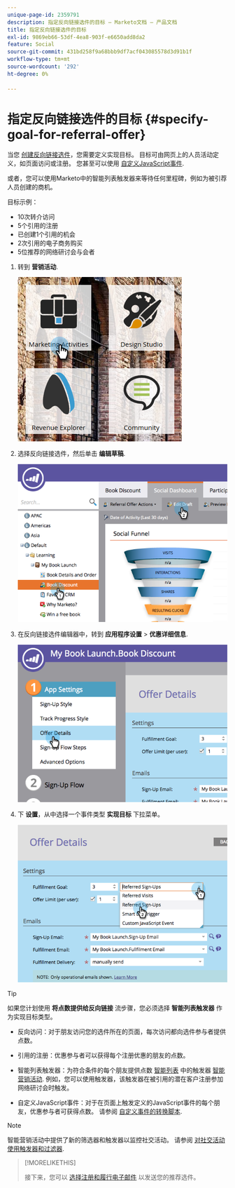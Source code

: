 ```yaml
---
unique-page-id: 2359791
description: 指定反向链接选件的目标 — Marketo文档 — 产品文档
title: 指定反向链接选件的目标
exl-id: 9869eb66-53df-4ea8-903f-e6650add8da2
feature: Social
source-git-commit: 431bd258f9a68bbb9df7acf043085578d3d91b1f
workflow-type: tm+mt
source-wordcount: '292'
ht-degree: 0%

---
```


# 指定反向链接选件的目标 {#specify-goal-for-referral-offer}

当您 [创建反向链接选件](/help/marketo/product-docs/demand-generation/social/referral-offers/create-a-referral-offer.md)，您需要定义实现目标。 目标可由网页上的人员活动定义，如页面访问或注册。 您甚至可以使用 [自定义JavaScript事件](/help/marketo/product-docs/demand-generation/social/social-functions/conversion-script-for-custom-events.md).

或者，您可以使用Marketo中的智能列表触发器来等待任何里程碑，例如为被引荐人员创建的商机。

目标示例：

* 10次转介访问
* 5个引用的注册
* 已创建1个引用的机会
* 2次引用的电子商务购买
* 5位推荐的网络研讨会与会者

1. 转到 **营销活动**.

   ![](assets/ma.png)

1. 选择反向链接选件，然后单击 **编辑草稿**.

   ![](assets/image2014-9-19-15-3a6-3a35.png)

1. 在反向链接选件编辑器中，转到 **应用程序设置** > **优惠详细信息**.

   ![](assets/image2014-9-19-15-3a6-3a44.png)

1. 下 **设置**，从中选择一个事件类型 **实现目标** 下拉菜单。

   ![](assets/image2014-9-19-15-3a6-3a56.png)

>[!TIP]
>
>如果您计划使用 **将点数提供给反向链接** 流步骤，您必须选择 **智能列表触发器** 作为实现目标类型。

* 反向访问：对于朋友访问您的选件所在的页面，每次访问都向选件参与者提供点数。
* 引用的注册：优惠参与者可以获得每个注册优惠的朋友的点数。
* 智能列表触发器：为符合条件的每个朋友提供点数 [智能列表](/help/marketo/product-docs/core-marketo-concepts/smart-lists-and-static-lists/understanding-smart-lists.md) 中的触发器 [智能营销活动](/help/marketo/product-docs/core-marketo-concepts/smart-campaigns/understanding-smart-campaigns.md). 例如，您可以使用触发器，该触发器在被引用的潜在客户注册参加网络研讨会时触发。

* 自定义JavaScript事件：对于在页面上触发定义的JavaScript事件的每个朋友，优惠参与者可获得点数。 请参阅 [自定义事件的转换脚本](/help/marketo/product-docs/demand-generation/social/social-functions/triggers-and-filters-for-social-activities.md).

>[!NOTE]
>
>智能营销活动中提供了新的筛选器和触发器以监控社交活动。 请参阅 [对社交活动使用触发器和过滤器](/help/marketo/product-docs/demand-generation/social/social-functions/triggers-and-filters-for-social-activities.md).

>[!MORELIKETHIS]
>
>接下来，您可以 [选择注册和履行电子邮件](/help/marketo/product-docs/demand-generation/social/referral-offers/send-referral-offer-fulfillment-email.md) 以发送您的推荐选件。
